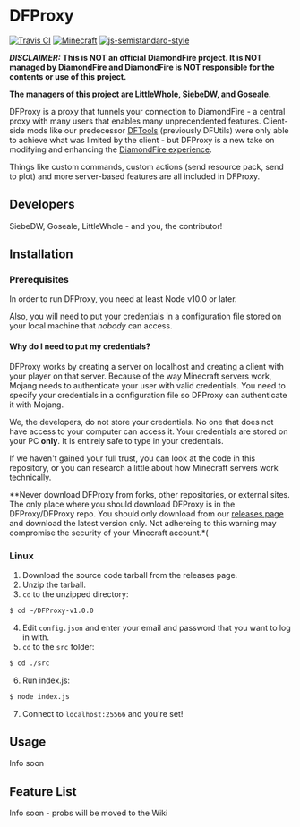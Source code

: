 # DFProxy

[![Travis CI](https://img.shields.io/travis/DFProxy/DFProxy)](https://travis-ci.org/DFProxy/DFProxy)
[![Minecraft](https://img.shields.io/badge/minecraft-1.13.2-informational)](https://minecraft.gamepedia.com/Java_Edition_1.13.2/)
[![js-semistandard-style](https://img.shields.io/badge/code%20style-semistandard-brightgreen.svg?style=flat)](https://github.com/standard/semistandard)

***__DISCLAIMER:__*** **This is NOT an official DiamondFire project.  It is NOT managed by DiamondFire and DiamondFire is NOT responsible for the contents or use of this project.**

**The managers of this project are LittleWhole, SiebeDW, and Goseale.**

DFProxy is a proxy that tunnels your connection to DiamondFire - a central proxy with many users that enables many unprecendented features. Client-side mods like our predecessor [DFTools](https://github.com/KSashaDF/DFTools) (previously DFUtils) were only able to achieve what was limited by the client - but DFProxy is a new take on modifying and enhancing the [DiamondFire experience](https://mcdiamondfire.com).

Things like custom commands, custom actions (send resource pack, send to plot) and more server-based features are all included in DFProxy.
## Developers
SiebeDW, Goseale, LittleWhole - and you, the contributor!
## Installation
### Prerequisites
In order to run DFProxy, you need at least Node v10.0 or later.

Also, you will need to put your credentials in a configuration file stored on your local machine that *nobody* can access.
#### Why do I need to put my credentials?
DFProxy works by creating a server on localhost and creating a client with your player on that server. Because of the way Minecraft servers work, Mojang needs to authenticate your user with valid credentials. You need to specify your credentials in a configuration file so DFProxy can authenticate it with Mojang.

We, the developers, do not store your credentials. No one that does not have access to your computer can access it. Your credentials are stored on your PC **only**. It is entirely safe to type in your credentials.

If we haven't gained your full trust, you can look at the code in this repository, or you can research a little about how Minecraft servers work technically.

**Never download DFProxy from forks, other repositories, or external sites. The only place where you should download DFProxy is in the DFProxy/DFProxy repo. You should only download from our [releases page](https://github.com/DFProxy/DFProxy/releases) and download the latest version only. Not adhereing to this warning may compromise the security of your Minecraft account.*(
### Linux
1. Download the source code tarball from the releases page.
2. Unzip the tarball.
3. `cd` to the unzipped directory:
```sh
$ cd ~/DFProxy-v1.0.0
```
4. Edit `config.json` and enter your email and password that you want to log in with.
5. `cd` to the `src` folder:
```sh
$ cd ./src
```
6. Run index.js:
```sh
$ node index.js
```
7. Connect to `localhost:25566` and you're set!
## Usage
Info soon
## Feature List
Info soon - probs will be moved to the Wiki
